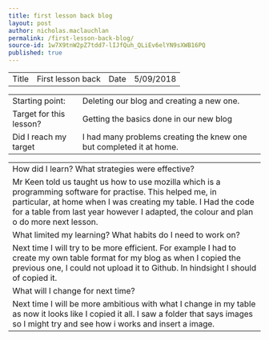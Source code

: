 ```yaml
---
title: first lesson back blog
layout: post
author: nicholas.maclauchlan
permalink: /first-lesson-back-blog/
source-id: 1w7X9tnW2pZ7tdd7-lIJfQuh_QLiEv6elYN9sXWB16PQ
published: true
---
```

<table>
  <tr>
    <td>Title </td>
    <td>First lesson back</td>
    <td>Date</td>
    <td>5/09/2018</td>
  </tr>
</table>


<table>
  <tr>
    <td>Starting point:</td>
    <td>Deleting our blog and creating a new one.</td>
  </tr>
  <tr>
    <td>Target for this lesson?</td>
    <td>Getting the basics done in our new blog</td>
  </tr>
  <tr>
    <td>Did I reach my target</td>
    <td>I had many problems creating the knew one but completed it at home.</td>
  </tr>
</table>


<table>
  <tr>
    <td>How did I learn? What strategies were effective?</td>
  </tr>
  <tr>
    <td>Mr Keen told us taught us how to use mozilla which is a programming software for practise. This helped me, in particular, at home when I was creating my table. I Had the code for a table from last year however I adapted, the colour and plan o do more next lesson. </td>
  </tr>
  <tr>
    <td>What limited my learning? What habits do I need to work on?</td>
  </tr>
  <tr>
    <td>Next time I will try to be more efficient. For example I had to create my own table format for my blog as when I copied the previous one, I could not upload it to Github. In hindsight I should of copied it. </td>
  </tr>
  <tr>
    <td>What will I change for next time? </td>
  </tr>
  <tr>
    <td>Next time I will be more ambitious with what I change in my table as now it looks like I copied it all. I saw a folder that says images so I might try and see how i works and insert a image.</td>
  </tr>
</table>


